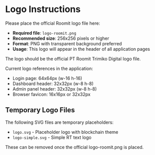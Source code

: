 # Logo Instructions

Please place the official Roomit logo file here:

- **Required file**: `logo-roomit.png`
- **Recommended size**: 256x256 pixels or higher
- **Format**: PNG with transparent background preferred
- **Usage**: This logo will appear in the header of all application pages

The logo should be the official PT Roomit Trimiko Digital logo file.

Current logo references in the application:
- Login page: 64x64px (w-16 h-16)
- Dashboard header: 32x32px (w-8 h-8)  
- Admin panel header: 32x32px (w-8 h-8)
- Browser favicon: 16x16px or 32x32px

## Temporary Logo Files

The following SVG files are temporary placeholders:
- `logo.svg` - Placeholder logo with blockchain theme
- `logo-simple.svg` - Simple RT text logo

These can be removed once the official logo-roomit.png is placed.